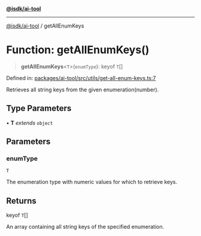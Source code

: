 [**@isdk/ai-tool**](../README.md)

***

[@isdk/ai-tool](../globals.md) / getAllEnumKeys

# Function: getAllEnumKeys()

> **getAllEnumKeys**\<`T`\>(`enumType`): keyof `T`[]

Defined in: [packages/ai-tool/src/utils/get-all-enum-keys.ts:7](https://github.com/isdk/ai-tool.js/blob/83a1524a1644365964efc043a7a7991d8fd46b49/src/utils/get-all-enum-keys.ts#L7)

Retrieves all string keys from the given enumeration(number).

## Type Parameters

• **T** *extends* `object`

## Parameters

### enumType

`T`

The enumeration type with numeric values for which to retrieve keys.

## Returns

keyof `T`[]

An array containing all string keys of the specified enumeration.
